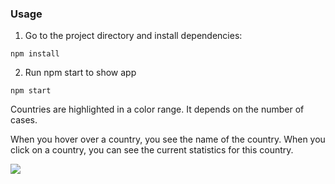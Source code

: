 ### Usage

1) Go to the project directory and install dependencies:

```npm install```

2) Run npm start to show app

```npm start```


Countries are highlighted in a color range. It depends on the number of cases.

When you hover over a country, you see the name of the country. When you click on a country, you can see the current statistics for this country.

![](https://i.ibb.co/HXWbYQk/2020-03-25-21-07-25.png)
